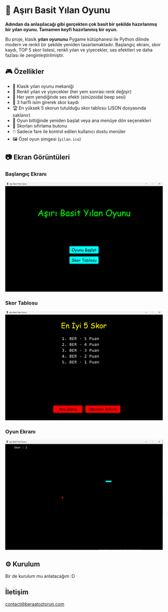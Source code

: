 # 🐍 Aşırı Basit Yılan Oyunu
**Adından da anlaşılacağı gibi gerçekten çok basit bir şekilde hazırlanmış bir yılan oyunu. Tamamen keyfi hazırlanmış bir oyun.**

Bu proje, klasik **yılan oyununu** Pygame kütüphanesi ile Python dilinde modern ve renkli bir şekilde yeniden tasarlamaktadır. Başlangıç ekranı, skor kaydı, TOP 5 skor listesi, renkli yılan ve yiyecekler, ses efektleri ve daha fazlası ile zenginleştirilmiştir.

## 🎮 Özellikler

- 🐍 Klasik yılan oyunu mekaniği
- 🎨 Renkli yılan ve yiyecekler (her yem sonrası renk değişir)
- 🎵 Her yem yendiğinde ses efekti (sinüzoidal beep sesi)
- 🧠 3 harfli isim girerek skor kaydı
- 🏆 En yüksek 5 skorun tutulduğu skor tablosu (JSON dosyasında saklanır)
- 🔄 Oyun bittiğinde yeniden başlat veya ana menüye dön seçenekleri
- 📜 Skorları sıfırlama butonu
- 🖱️ Sadece fare ile kontrol edilen kullanıcı dostu menüler
- 🖼 Özel oyun simgesi (`yilan.ico`)

## 📷 Ekran Görüntüleri

### Başlangıç Ekranı
![Start Screen](screenshots/start_screen.png)

### Skor Tablosu
![Top Scores](screenshots/top_scores.png)

### Oyun Ekranı
![Game](screenshots/gameplay.png)

## ⚙️ Kurulum
Bir de kurulum mu anlatacağım :D

## İletişim
contact@beraatoztorun.com
